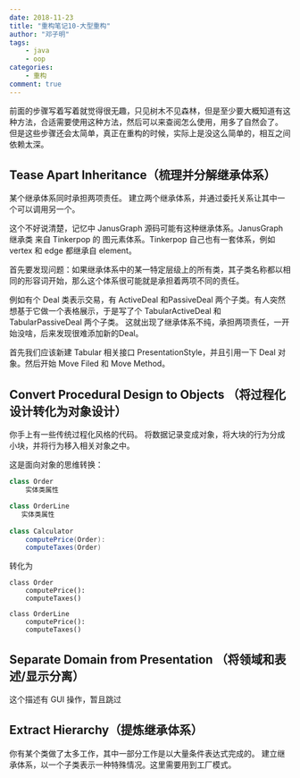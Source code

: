 ```yaml
---
date: 2018-11-23
title: "重构笔记10-大型重构"
author: "邓子明"
tags:
    - java
    - oop
categories:
    - 重构
comment: true
---
```


前面的步骤写着写着就觉得很无趣，只见树木不见森林，但是至少要大概知道有这种方法，合适需要使用这种方法，然后可以来查阅怎么使用，用多了自然会了。
但是这些步骤还会太简单，真正在重构的时候，实际上是没这么简单的，相互之间依赖太深。

## Tease Apart Inheritance（梳理并分解继承体系）

某个继承体系同时承担两项责任。
建立两个继承体系，并通过委托关系让其中一个可以调用另一个。

这个不好说清楚，记忆中 JanusGraph 源码可能有这种继承体系。JanusGraph 继承类 来自 Tinkerpop 的 图元素体系。Tinkerpop 自己也有一套体系，例如 vertex 和 edge 都继承自 element。

首先要发现问题：如果继承体系中的某一特定层级上的所有类，其子类名称都以相同的形容词开始，那么这个体系很可能就是承担着两项不同的责任。

例如有个 Deal 类表示交易，有 ActiveDeal 和PassiveDeal 两个子类。有人突然想基于它做一个表格展示，于是写了个 TabularActiveDeal 和 TabularPassiveDeal 两个子类。
这就出现了继承体系不纯，承担两项责任，一开始没啥，后来发现很难添加新的Deal。

首先我们应该新建 Tabular 相关接口 PresentationStyle，并且引用一下 Deal 对象。然后开始 Move Filed 和 Move Method。

## Convert Procedural Design to Objects （将过程化设计转化为对象设计）

你手上有一些传统过程化风格的代码。
将数据记录变成对象，将大块的行为分成小块，并将行为移入相关对象之中。

这是面向对象的思维转换：

```java
class Order
    实体类属性

class OrderLine
   实体类属性
   
class Calculator
    computePrice(Order):
    computeTaxes(Order)
```

转化为

```
class Order
	computePrice():
    computeTaxes()

class OrderLine
	computePrice():
    computeTaxes()
```

## Separate Domain from Presentation （将领域和表述/显示分离）

这个描述有 GUI 操作，暂且跳过

## Extract Hierarchy（提炼继承体系） 

你有某个类做了太多工作，其中一部分工作是以大量条件表达式完成的。
建立继承体系，以一个子类表示一种特殊情况。这里需要用到工厂模式。

